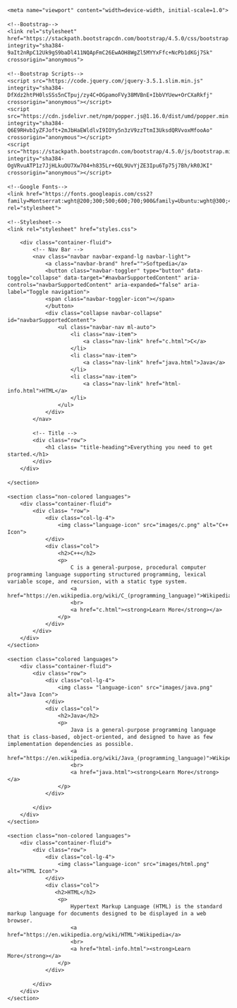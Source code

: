 <!DOCTYPE html>
<html lang="en">
<head>
    <meta charset="UTF-8">
    <title>Softpedia</title>

    <meta name="viewport" content="width=device-width, initial-scale=1.0">

    <!--Bootstrap-->
    <link rel="stylesheet" href="https://stackpath.bootstrapcdn.com/bootstrap/4.5.0/css/bootstrap.min.css" integrity="sha384-9aIt2nRpC12Uk9gS9baDl411NQApFmC26EwAOH8WgZl5MYYxFfc+NcPb1dKGj7Sk" crossorigin="anonymous">
  
    <!--Bootstrap Scripts-->
    <script src="https://code.jquery.com/jquery-3.5.1.slim.min.js" integrity="sha384-DfXdz2htPH0lsSSs5nCTpuj/zy4C+OGpamoFVy38MVBnE+IbbVYUew+OrCXaRkfj" crossorigin="anonymous"></script>
    <script src="https://cdn.jsdelivr.net/npm/popper.js@1.16.0/dist/umd/popper.min.js" integrity="sha384-Q6E9RHvbIyZFJoft+2mJbHaEWldlvI9IOYy5n3zV9zzTtmI3UksdQRVvoxMfooAo" crossorigin="anonymous"></script>
    <script src="https://stackpath.bootstrapcdn.com/bootstrap/4.5.0/js/bootstrap.min.js" integrity="sha384-OgVRvuATP1z7JjHLkuOU7Xw704+h835Lr+6QL9UvYjZE3Ipu6Tp75j7Bh/kR0JKI" crossorigin="anonymous"></script>
    
    <!--Google Fonts-->
    <link href="https://fonts.googleapis.com/css2?family=Montserrat:wght@200;300;500;600;700;900&family=Ubuntu:wght@300;400;700&display=swap" rel="stylesheet">
  
    <!--Stylesheet-->
    <link rel="stylesheet" href="styles.css">
</head>

<body>
    <section class= "colored" id="nav-title">

        <div class="container-fluid">
            <!-- Nav Bar -->
            <nav class="navbar navbar-expand-lg navbar-light">
                <a class="navbar-brand" href="">Softpedia</a>
                <button class="navbar-toggler" type="button" data-toggle="collapse" data-target="#navbarSupportedContent" aria-controls="navbarSupportedContent" aria-expanded="false" aria-label="Toggle navigation">
                <span class="navbar-toggler-icon"></span>
                </button>
                <div class="collapse navbar-collapse" id="navbarSupportedContent">
                    <ul class="navbar-nav ml-auto">
                        <li class="nav-item">
                            <a class="nav-link" href="c.html">C</a>
                        </li>
                        <li class="nav-item">
                            <a class="nav-link" href="java.html">Java</a>
                        </li>
                        <li class="nav-item">
                            <a class="nav-link" href="html-info.html">HTML</a>
                        </li>
                    </ul>
                </div>
            </nav>

            <!-- Title -->
            <div class="row">
                <h1 class= "title-heading">Everything you need to get started.</h1>
            </div> 
        </div>

    </section>

    <section class="non-colored languages">
        <div class="container-fluid">
            <div class= "row">
                <div class="col-lg-4">
                    <img class="language-icon" src="images/c.png" alt="C++ Icon">
                </div>
                <div class="col">
                    <h2>C++</h2>
                    <p>
                        C is a general-purpose, procedural computer programming language supporting structured programming, lexical variable scope, and recursion, with a static type system.
                        <a href="https://en.wikipedia.org/wiki/C_(programming_language)">Wikipedia</a>
                        <br>
                        <a href="c.html"><strong>Learn More</strong></a>
                    </p>
                </div>
            </div>
        </div>
    </section>
        
    <section class="colored languages">
        <div class="container-fluid">
            <div class="row">
                <div class="col-lg-4">
                    <img class= "language-icon" src="images/java.png" alt="Java Icon">
                </div>
                <div class="col">
                    <h2>Java</h2>
                    <p>
                        Java is a general-purpose programming language that is class-based, object-oriented, and designed to have as few implementation dependencies as possible.
                        <a href="https://en.wikipedia.org/wiki/Java_(programming_language)">Wikipedia</a>
                        <br>
                        <a href="java.html"><strong>Learn More</strong></a>
                    </p>
                </div>
                
            </div>
        </div>
    </section>
        
    <section class="non-colored languages">
        <div class="container-fluid">
            <div class="row">
                <div class="col-lg-4">
                    <img class="language-icon" src="images/html.png" alt="HTML Icon">
                </div>
                <div class="col">
                   <h2>HTML</h2>
                    <p>
                        Hypertext Markup Language (HTML) is the standard markup language for documents designed to be displayed in a web browser.
                        <a href="https://en.wikipedia.org/wiki/HTML">Wikipedia</a>
                        <br>
                        <a href="html-info.html"><strong>Learn More</strong></a>
                    </p>  
                </div>
                
            </div>
        </div>
    </section>
</body>
</html>
